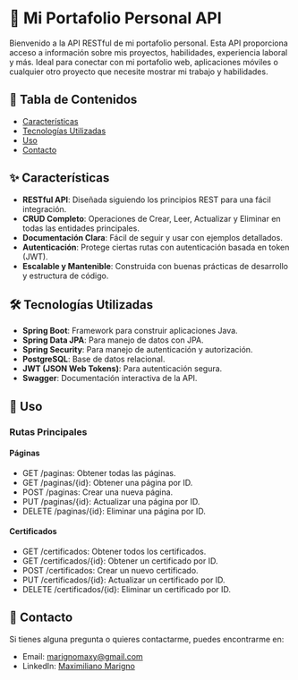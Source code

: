 # 🚀 Mi Portafolio Personal API

Bienvenido a la API RESTful de mi portafolio personal. Esta API proporciona acceso a información sobre mis proyectos, habilidades, experiencia laboral y más. Ideal para conectar con mi portafolio web, aplicaciones móviles o cualquier otro proyecto que necesite mostrar mi trabajo y habilidades.

## 📝 Tabla de Contenidos

- [Características](#-características)
- [Tecnologías Utilizadas](#-tecnologías-utilizadas)
- [Uso](#-uso)
- [Contacto](#-contacto)

## ✨ Características

- **RESTful API**: Diseñada siguiendo los principios REST para una fácil integración.
- **CRUD Completo**: Operaciones de Crear, Leer, Actualizar y Eliminar en todas las entidades principales.
- **Documentación Clara**: Fácil de seguir y usar con ejemplos detallados.
- **Autenticación**: Protege ciertas rutas con autenticación basada en token (JWT).
- **Escalable y Mantenible**: Construida con buenas prácticas de desarrollo y estructura de código.

## 🛠 Tecnologías Utilizadas

- **Spring Boot**: Framework para construir aplicaciones Java.
- **Spring Data JPA**: Para manejo de datos con JPA.
- **Spring Security**: Para manejo de autenticación y autorización.
- **PostgreSQL**: Base de datos relacional.
- **JWT (JSON Web Tokens)**: Para autenticación segura.
- **Swagger**: Documentación interactiva de la API.

## 🚀 Uso

### Rutas Principales

#### Páginas

- GET /paginas: Obtener todas las páginas.
- GET /paginas/{id}: Obtener una página por ID.
- POST /paginas: Crear una nueva página.
- PUT /paginas/{id}: Actualizar una página por ID.
- DELETE /paginas/{id}: Eliminar una página por ID.

#### Certificados

- GET /certificados: Obtener todos los certificados.
- GET /certificados/{id}: Obtener un certificado por ID.
- POST /certificados: Crear un nuevo certificado.
- PUT /certificados/{id}: Actualizar un certificado por ID.
- DELETE /certificados/{id}: Eliminar un certificado por ID.

## 📧 Contacto

Si tienes alguna pregunta o quieres contactarme, puedes encontrarme en:

- Email: marignomaxy@gmail.com
- LinkedIn: [Maximiliano Marigno](https://www.linkedin.com/in/maximiliano-marigno/)
